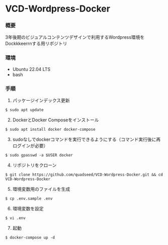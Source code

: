 # VCD-Wordpress-Docker
### 概要
3年後期のビジュアルコンテンツデザインで利用するWordpress環境をDockkkeerrnする用リポジトリ

### 環境
- Ubuntu 22.04 LTS
- bash

### 手順
1. パッケージインデックス更新
```
$ sudo apt update
```

2. DockerとDocker Composeをインストール
```
$ sudo apt install docker docker-compose
```

3. sudoなしでdockerコマンドを実行できるようにする（コマンド実行後に再ログインが必要）
```
$ sudo gpasswd -a $USER docker
```

4. リポジトリをクローン
```
$ git clone https://github.com/quadseed/VCD-Wordpress-Docker.git && cd VCD-Wordpress-Docker
```

5. 環境変数用のファイルを生成
```
$ cp .env.sample .env
```

6. 環境変数を設定
```
$ vi .env
```

7. 起動
```
$ docker-compose up -d
```